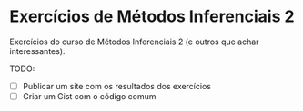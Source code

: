 # Exercícios de Métodos Inferenciais 2

Exercícios do curso de Métodos Inferenciais 2 (e outros que achar interessantes).

TODO:

- [ ] Publicar um site com os resultados dos exercícios
- [ ] Criar um Gist com o código comum
